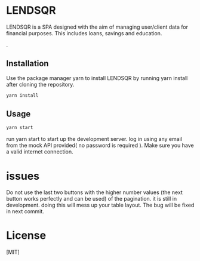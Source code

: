 # LENDSQR 
LENDSQR is a SPA designed with the aim of managing user/client data for financial purposes. This includes loans, savings and education.

.

## Installation

Use the package manager yarn to install LENDSQR by running yarn install after cloning the repository.

```bash
yarn install
```

## Usage

```bash
yarn start
 ```
run yarn start to start up the development server.
log in using any email from the mock API provided( no password is required ). 
Make sure you have a valid internet connection.

# issues
Do not use the last two buttons with the higher number values (the next button works perfectly and can be used) of the pagination. it is still in development. doing this will mess up your table layout.
The bug will be fixed in next commit.


# License
[MIT]

